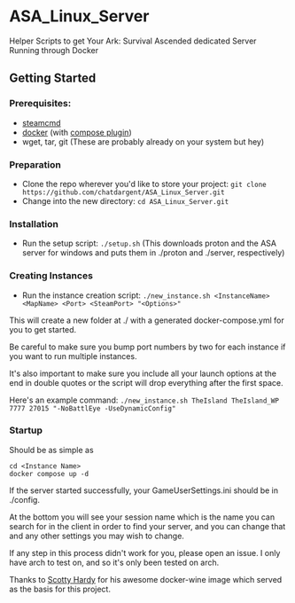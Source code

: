 # ASA_Linux_Server
Helper Scripts to get Your Ark: Survival Ascended dedicated Server Running through Docker

## Getting Started

### Prerequisites:
  - [steamcmd](https://developer.valvesoftware.com/wiki/SteamCMD#Linux)
  - [docker](https://docs.docker.com/engine/) (with [compose plugin](https://docs.docker.com/compose/install/linux/))
  - wget, tar, git (These are probably already on your system but hey)

### Preparation
   - Clone the repo wherever you'd like to store your project: `git clone https://github.com/chatdargent/ASA_Linux_Server.git`
   - Change into the new directory: `cd ASA_Linux_Server.git`
     
### Installation
   - Run the setup script: `./setup.sh` (This downloads proton and the ASA server for windows and puts them in ./proton and ./server, respectively)

### Creating Instances
   - Run the instance creation script: `./new_instance.sh <InstanceName> <MapName> <Port> <SteamPort> "<Options>"`
     
   This will create a new folder at ./<InstanceName> with a generated docker-compose.yml for you to get started.
   
   Be careful to make sure you bump port numbers by two for each instance if you want to run multiple instances. 
   
   It's also important to make sure you include all your launch options at the end in double quotes or the script will drop everything after the first space.
   
   Here's an example command: `./new_instance.sh TheIsland TheIsland_WP 7777 27015 "-NoBattlEye -UseDynamicConfig"`

### Startup
   Should be as simple as 
   ```
   cd <Instance Name>
   docker compose up -d
   ```
   If the server started successfully, your GameUserSettings.ini should be in ./config. 
   
   At the bottom you will see your session name which is the name you can search for in the client in order to find your server, and you can change that and any other settings you may wish to change.
   
   If any step in this process didn't work for you, please open an issue. I only have arch to test on, and so it's only been tested on arch.



   Thanks to [Scotty Hardy](https://github.com/scottyhardy) for his awesome docker-wine image which served as the basis for this project. 
